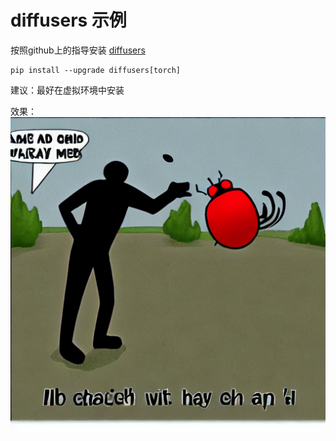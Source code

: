 # diffusers 示例

按照github上的指导安装 [diffusers](https://github.com/huggingface/diffusers)

```shell
pip install --upgrade diffusers[torch]
```

建议：最好在虚拟环境中安装

效果：
![](output.png)
